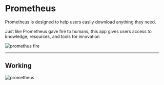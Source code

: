 # Prometheus



Prometheus is designed to help users easily download anything they need. 

Just like Prometheus gave fire to humans, this app gives users access to knowledge, resources, and tools for innovation


![promethus fire](https://github.com/user-attachments/assets/2f26c9b0-f101-4d5b-8384-f52011098b13)

---

## Working

![prometheus](https://github.com/user-attachments/assets/82f5a200-3ae8-4a23-9c60-a32f9172bab3)
